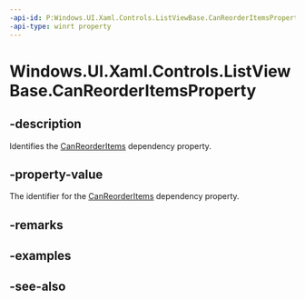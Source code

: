 ```yaml
---
-api-id: P:Windows.UI.Xaml.Controls.ListViewBase.CanReorderItemsProperty
-api-type: winrt property
---
```


<!-- Property syntax
public Windows.UI.Xaml.DependencyProperty CanReorderItemsProperty { get; }
-->

# Windows.UI.Xaml.Controls.ListViewBase.CanReorderItemsProperty

## -description
Identifies the [CanReorderItems](listviewbase_canreorderitems.md) dependency property.



## -property-value
The identifier for the [CanReorderItems](listviewbase_canreorderitems.md) dependency property.

## -remarks

## -examples

## -see-also
